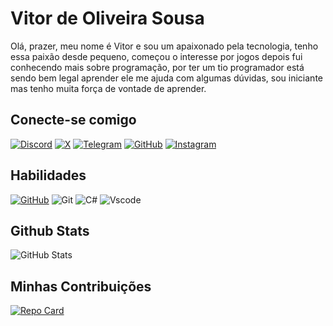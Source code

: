 # Vitor de Oliveira Sousa
Olá, prazer, meu nome é Vitor e sou um apaixonado pela tecnologia, tenho essa paixão desde pequeno, começou o interesse por jogos depois fui conhecendo mais sobre programação, por ter um tio programador está sendo bem legal aprender ele me ajuda com algumas dúvidas, sou iniciante mas tenho muita força de vontade de aprender.

## Conecte-se comigo
[![Discord](https://img.shields.io/badge/Discord-696969?style=for-the-badge&logo=discord)](https://discord.com/channels/@Vitor_Xp#3191/)
[![X](https://m.media-amazon.com/images/I/31AGs2bX7mL.png)](https://twitter.com/VitorOliveiraTv)
[![Telegram](https://img.shields.io/badge/Telegram-696969?style=for-the-badge&logo=telegram&logoColor=)](https://t.me/VitorOliveiraTv)
[![GitHub](https://img.shields.io/badge/GitHub-696969?style=for-the-badge&logo=github&logoColor=white)](https://github.com/VitorOliveiraTv)
[![Instagram](https://img.shields.io/badge/iNSTAGRAM-696969?style=for-the-badge&logo=instagram)](https://www.instagram.com/_.vitor._bsb/)
## Habilidades
[![GitHub](https://img.shields.io/badge/GitHub-696969?style=for-the-badge&logo=github&logoColor=white)](https://github.com/VitorOliveiraTv)
![Git](https://img.shields.io/badge/GIT-E44C30?style=for-the-badge&logo=git&logoColor=white)
![C#](https://img.shields.io/badge/C%23-239120?style=for-the-badge&logo=c-sharp&logoColor=white)
![Vscode](https://img.shields.io/badge/Vscode-007ACC?style=for-the-badge&logo=visual-studio-code&logoColor=white)
## Github Stats
![GitHub Stats](https://github-readme-stats.vercel.app/api?username=VitorOliveiraTv&theme=transparent&bg_color=000&border_color=FFFF00&show_icons=true&icon_color=FFFF00&title_color=FFFF00&text_color=FFF&hide_title=true&hide=stars)
## Minhas Contribuições
[![Repo Card](https://github-readme-stats.vercel.app/api/pin/?username=VitorOliveiraTv&repo=dio-lab-open-source&bg_color=000&border_color=FFFF00&show_icons=true&icon_color=0000FF&title_color=FFFF00&text_color=FFF)](https://github.com/VitorOliveiraTv/dio-lab-open-source)
